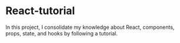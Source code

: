 # React-tutorial
In this project, I consolidate my knowledge about React, components, props, state, and hooks by following a tutorial.
